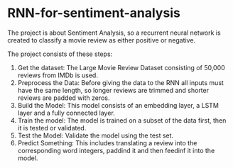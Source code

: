 # RNN-for-sentiment-analysis

The project is about Sentiment Analysis, so a recurrent neural network is created to classify a movie review as either positive or negative.

The project consists of these steps:
1. Get the dataset: The Large Movie Review Dataset consisting of 50,000 reviews from IMDb is used.
2. Preprocess the Data: Before giving the data to the RNN all inputs must have the same length, so longer reviews are trimmed and shorter reviews are padded with zeros.
3. Build the Model: This model consists of an embedding layer, a LSTM layer and a fully connected layer.
4. Train the model: The model is trained on a subset of the data first, then it is tested or validated.
5. Test the Model: Validate the model using the test set.
6. Predict Something: This includes translating a review into the corresponding word integers, paddind it and then feedinf it into the model.
